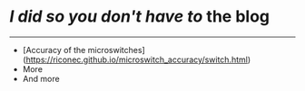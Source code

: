 # *I did so you don't have to* the blog
---

- [Accuracy of the microswitches] (https://riconec.github.io/microswitch_accuracy/switch.html)
- More
- And more
